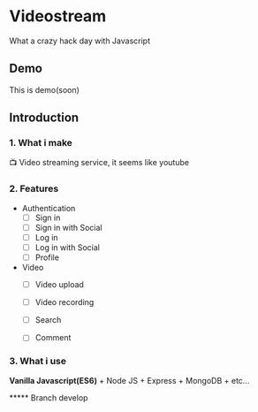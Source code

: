 # Videostream
What a crazy hack day with Javascript



## Demo

This is demo(soon)



## Introduction

### 1. What i make

📺 Video streaming service, it seems like youtube



### 2. Features

- Authentication
  - [ ] Sign in
  - [ ] Sign in with Social 
  - [ ] Log in
  - [ ] Log in with Social
  - [ ] Profile
- Video
  - [ ] Video upload
  - [ ] Video recording
  - [ ] Search
  - [ ] Comment



### 3. What i use

**Vanilla Javascript(ES6)** + Node JS + Express + MongoDB + etc...

***** Branch develop
